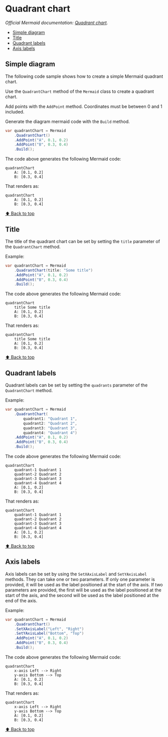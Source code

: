 # Quadrant chart<!-- omit from toc -->

*Official Mermaid documentation: [Quadrant chart](https://mermaid.js.org/syntax/quadrantChart.html).*

- [Simple diagram](#simple-diagram)
- [Title](#title)
- [Quadrant labels](#quadrant-labels)
- [Axis labels](#axis-labels)

## Simple diagram

The following code sample shows how to create a simple Mermaid quadrant chart.

Use the `QuadrantChart` method of the `Mermaid` class to create a quadrant chart.

Add points with the `AddPoint` method. Coordinates must be between 0 and 1 included.

Generate the diagram mermaid code with the `Build` method.

```csharp
var quadrantChart = Mermaid
    .QuadrantChart()
    .AddPoint("A", 0.1, 0.2)
    .AddPoint("B", 0.3, 0.4)
    .Build();
```

The code above generates the following Mermaid code:

```text
quadrantChart
    A: [0.1, 0.2]
    B: [0.3, 0.4]
```

That renders as:

```mermaid
quadrantChart
    A: [0.1, 0.2]
    B: [0.3, 0.4]
```

[⬆ Back to top](#quadrant-chart)

## Title

The title of the quadrant chart can be set by setting the `title` parameter of the `QuadrantChart` method.

Example:

```csharp
var quadrantChart = Mermaid
    .QuadrantChart(title: "Some title")
    .AddPoint("A", 0.1, 0.2)
    .AddPoint("B", 0.3, 0.4)
    .Build();
```

The code above generates the following Mermaid code:

```text
quadrantChart
    title Some title
    A: [0.1, 0.2]
    B: [0.3, 0.4]
```

That renders as:

```mermaid
quadrantChart
    title Some title
    A: [0.1, 0.2]
    B: [0.3, 0.4]
```

[⬆ Back to top](#quadrant-chart)

## Quadrant labels

Quadrant labels can be set by setting the `quadrants` parameter of the `QuadrantChart` method.

Example:

```csharp
var quadrantChart = Mermaid
    .QuadrantChart(
        quadrant1: "Quadrant 1",
        quadrant2: "Quadrant 2",
        quadrant3: "Quadrant 3",
        quadrant4: "Quadrant 4")
    .AddPoint("A", 0.1, 0.2)
    .AddPoint("B", 0.3, 0.4)
    .Build();
```

The code above generates the following Mermaid code:

```text
quadrantChart
    quadrant-1 Quadrant 1
    quadrant-2 Quadrant 2
    quadrant-3 Quadrant 3
    quadrant-4 Quadrant 4
    A: [0.1, 0.2]
    B: [0.3, 0.4]
```

That renders as:

```mermaid
quadrantChart
    quadrant-1 Quadrant 1
    quadrant-2 Quadrant 2
    quadrant-3 Quadrant 3
    quadrant-4 Quadrant 4
    A: [0.1, 0.2]
    B: [0.3, 0.4]
```

[⬆ Back to top](#quadrant-chart)

## Axis labels

Axis labels can be set by using the `SetXAxisLabel` and `SetYAxisLabel` methods. They can take one or two parameters. If only one parameter is provided, it will be used as the label positioned at the start of the axis. If two parameters are provided, the first will be used as the label positioned at the start of the axis, and the second will be used as the label positioned at the end of the axis.

Example:

```csharp
var quadrantChart = Mermaid
    .QuadrantChart()
    .SetXAxisLabel("Left", "Right")
    .SetYAxisLabel("Bottom", "Top")
    .AddPoint("A", 0.1, 0.2)
    .AddPoint("B", 0.3, 0.4)
    .Build();
```

The code above generates the following Mermaid code:

```text
quadrantChart
    x-axis Left --> Right
    y-axis Bottom --> Top
    A: [0.1, 0.2]
    B: [0.3, 0.4]
```

That renders as:

```mermaid
quadrantChart
    x-axis Left --> Right
    y-axis Bottom --> Top
    A: [0.1, 0.2]
    B: [0.3, 0.4]
```

[⬆ Back to top](#quadrant-chart)
